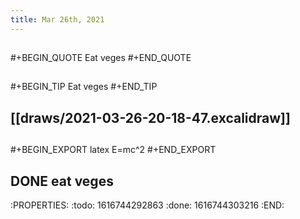 ```yaml
---
title: Mar 26th, 2021
---
```


##
#+BEGIN_QUOTE
Eat veges
#+END_QUOTE
##
##
#+BEGIN_TIP
Eat veges
#+END_TIP
## [[draws/2021-03-26-20-18-47.excalidraw]]
##
#+BEGIN_EXPORT latex
E=mc^2
#+END_EXPORT
## DONE eat veges
:PROPERTIES:
:todo: 1616744292863
:done: 1616744303216
:END:
##
